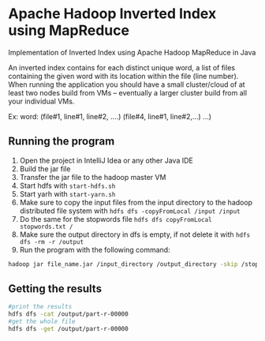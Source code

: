 # Apache Hadoop Inverted Index using MapReduce

Implementation of Inverted Index using Apache Hadoop MapReduce in Java

An inverted index contains for each distinct unique word, a list of files containing the given word with its location within the file (line number). When running the application you should have a small cluster/cloud of at least two nodes build from VMs – eventually a larger cluster build from all your individual VMs.

Ex: word: (file#1, line#1, line#2, ….) (file#4, line#1, line#2,…) …)

## Running the program

1. Open the project in IntelliJ Idea or any other Java IDE
2. Build the jar file
3. Transfer the jar file to the hadoop master VM
4. Start hdfs with `start-hdfs.sh`
5. Start yarh with `start-yarn.sh`
6. Make sure to copy the input files from the input directory to the hadoop distributed file system with `hdfs dfs -copyFromLocal /input /input`
7. Do the same for the stopwords file `hdfs dfs copyFromLocal stopwords.txt /`
8. Make sure the output directory in dfs is empty, if not delete it with `hdfs dfs -rm -r /output`
9. Run the program with the following command:

```bash
hadoop jar file_name.jar /input_directory /output_directory -skip /stopwords.txt
```

## Getting the results

```bash
#print the results
hdfs dfs -cat /output/part-r-00000
#get the whole file
hdfs dfs -get /output/part-r-00000
```
